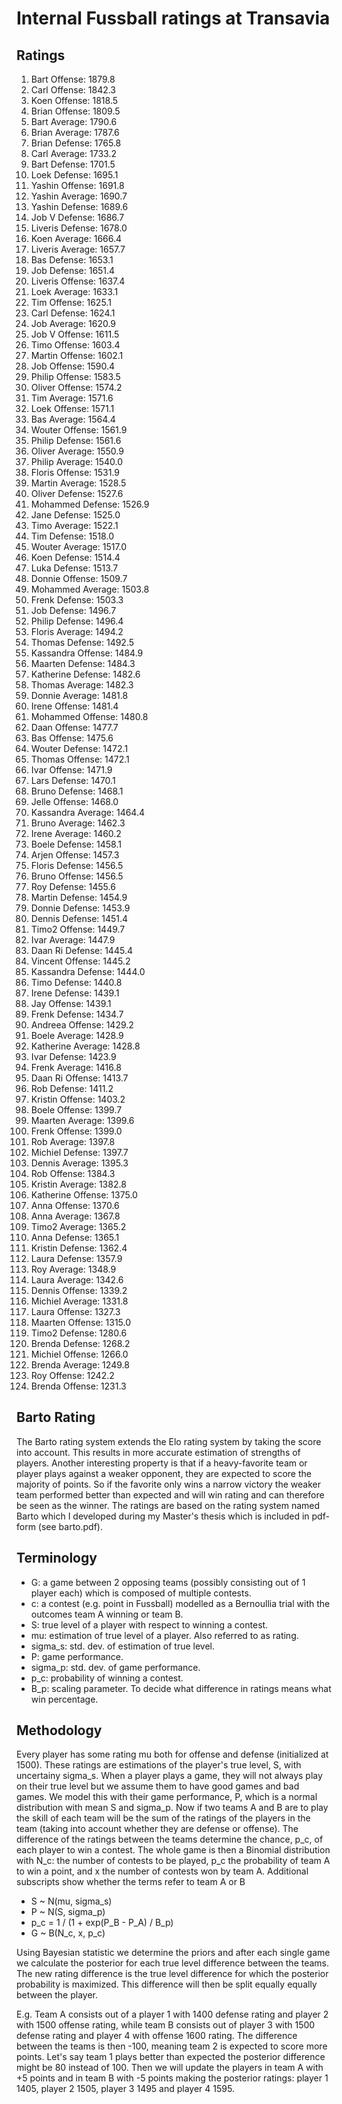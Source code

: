 # Internal Fussball ratings at Transavia
## Ratings
1. Bart Offense: 1879.8 
2. Carl Offense: 1842.3 
3. Koen Offense: 1818.5 
4. Brian Offense: 1809.5 
5. Bart Average: 1790.6 
6. Brian Average: 1787.6 
7. Brian Defense: 1765.8 
8. Carl Average: 1733.2 
9. Bart Defense: 1701.5 
10. Loek Defense: 1695.1 
11. Yashin Offense: 1691.8 
12. Yashin Average: 1690.7 
13. Yashin Defense: 1689.6 
14. Job V Defense: 1686.7 
15. Liveris Defense: 1678.0 
16. Koen Average: 1666.4 
17. Liveris Average: 1657.7 
18. Bas Defense: 1653.1 
19. Job Defense: 1651.4 
20. Liveris Offense: 1637.4 
21. Loek Average: 1633.1 
22. Tim Offense: 1625.1 
23. Carl Defense: 1624.1 
24. Job Average: 1620.9 
25. Job V Offense: 1611.5 
26. Timo Offense: 1603.4 
27. Martin Offense: 1602.1 
28. Job Offense: 1590.4 
29. Philip Offense: 1583.5 
30. Oliver Offense: 1574.2 
31. Tim Average: 1571.6 
32. Loek Offense: 1571.1 
33. Bas Average: 1564.4 
34. Wouter Offense: 1561.9 
35. Philip  Defense: 1561.6 
36. Oliver Average: 1550.9 
37. Philip Average: 1540.0 
38. Floris Offense: 1531.9 
39. Martin Average: 1528.5 
40. Oliver Defense: 1527.6 
41. Mohammed Defense: 1526.9 
42. Jane Defense: 1525.0 
43. Timo Average: 1522.1 
44. Tim Defense: 1518.0 
45. Wouter Average: 1517.0 
46. Koen Defense: 1514.4 
47. Luka Defense: 1513.7 
48. Donnie Offense: 1509.7 
49. Mohammed Average: 1503.8 
50. Frenk  Defense: 1503.3 
51. Job  Defense: 1496.7 
52. Philip Defense: 1496.4 
53. Floris Average: 1494.2 
54. Thomas Defense: 1492.5 
55. Kassandra Offense: 1484.9 
56. Maarten Defense: 1484.3 
57. Katherine Defense: 1482.6 
58. Thomas Average: 1482.3 
59. Donnie Average: 1481.8 
60. Irene Offense: 1481.4 
61. Mohammed Offense: 1480.8 
62. Daan Offense: 1477.7 
63. Bas Offense: 1475.6 
64. Wouter Defense: 1472.1 
65. Thomas Offense: 1472.1 
66. Ivar Offense: 1471.9 
67. Lars Defense: 1470.1 
68. Bruno Defense: 1468.1 
69. Jelle Offense: 1468.0 
70. Kassandra Average: 1464.4 
71. Bruno Average: 1462.3 
72. Irene Average: 1460.2 
73. Boele Defense: 1458.1 
74. Arjen Offense: 1457.3 
75. Floris Defense: 1456.5 
76. Bruno Offense: 1456.5 
77. Roy Defense: 1455.6 
78. Martin Defense: 1454.9 
79. Donnie Defense: 1453.9 
80. Dennis Defense: 1451.4 
81. Timo2 Offense: 1449.7 
82. Ivar Average: 1447.9 
83. Daan Ri Defense: 1445.4 
84. Vincent Offense: 1445.2 
85. Kassandra Defense: 1444.0 
86. Timo Defense: 1440.8 
87. Irene Defense: 1439.1 
88. Jay Offense: 1439.1 
89. Frenk Defense: 1434.7 
90. Andreea Offense: 1429.2 
91. Boele Average: 1428.9 
92. Katherine Average: 1428.8 
93. Ivar Defense: 1423.9 
94. Frenk Average: 1416.8 
95. Daan Ri Offense: 1413.7 
96. Rob Defense: 1411.2 
97. Kristin Offense: 1403.2 
98. Boele Offense: 1399.7 
99. Maarten Average: 1399.6 
100. Frenk Offense: 1399.0 
101. Rob Average: 1397.8 
102. Michiel Defense: 1397.7 
103. Dennis Average: 1395.3 
104. Rob Offense: 1384.3 
105. Kristin Average: 1382.8 
106. Katherine Offense: 1375.0 
107. Anna Offense: 1370.6 
108. Anna Average: 1367.8 
109. Timo2 Average: 1365.2 
110. Anna Defense: 1365.1 
111. Kristin Defense: 1362.4 
112. Laura Defense: 1357.9 
113. Roy Average: 1348.9 
114. Laura Average: 1342.6 
115. Dennis Offense: 1339.2 
116. Michiel Average: 1331.8 
117. Laura Offense: 1327.3 
118. Maarten Offense: 1315.0 
119. Timo2 Defense: 1280.6 
120. Brenda Defense: 1268.2 
121. Michiel Offense: 1266.0 
122. Brenda Average: 1249.8 
123. Roy Offense: 1242.2 
124. Brenda Offense: 1231.3 

## Barto Rating
The Barto rating system extends the Elo rating system by taking the score into account. This results in more accurate estimation of strengths of players. Another interesting property is that if a heavy-favorite team or player plays against a weaker opponent, they are expected to score the majority of points. So if the favorite only wins a narrow victory the weaker team performed better than expected and will win rating and can therefore be seen as the winner. The ratings are based on the rating system named Barto which I developed during my Master's thesis which is included in pdf-form (see barto.pdf).
## Terminology
- G: a game between 2 opposing teams (possibly consisting out of 1 player each) which is composed of multiple contests.
- c: a contest (e.g. point in Fussball) modelled as a Bernoullia trial with the outcomes team A winning or team B.
- S: true level of a player with respect to winning a contest.
- mu: estimation of true level of a player. Also referred to as rating.
- sigma_s: std. dev. of estimation of true level.
- P: game performance.
- sigma_p: std. dev. of game performance.
- p_c: probability of winning a contest.
- B_p: scaling parameter. To decide what difference in ratings means what win percentage.
## Methodology
Every player has some rating mu both for offense and defense (initialized at 1500). These ratings are estimations of the player's true level, S, with uncertainy sigma_s. When a player plays a game, they will not always play on their true level but we assume them to have good games and bad games. We model this with their game performance, P, which is a normal distribution with mean S and sigma_p. Now if two teams A and B are to play the skill of each team will be the sum of the ratings of the players in the team (taking into account whether they are defense or offense). The difference of the ratings between the teams determine the chance, p_c, of each player to win a contest. The whole game is then a Binomial distribution with N_c: the number of contests to be played, p_c the probability of team A to win a point, and x the number of contests won by team A. Additional subscripts show whether the terms refer to team A or B
- S ~ N(mu, sigma_s)
- P ~ N(S, sigma_p)
- p_c = 1 / (1 + exp(P_B - P_A) / B_p)
- G ~ B(N_c, x, p_c)

Using Bayesian statistic we determine the priors and after each single game we calculate the posterior for each true level difference between the teams. The new rating difference is the true level difference for which the posterior probability is maximized. This difference will then be split equally equally between the player. 

E.g. Team A consists out of a player 1 with 1400 defense rating and player 2 with 1500 offense rating, while team B consists out of player 3 with 1500 defense rating and player 4 with offense 1600 rating. The difference between the teams is then -100, meaning team 2 is expected to score more points. Let's say team 1 plays better than expected the posterior difference might be 80 instead of 100. Then we will update the players in team A with +5 points and in team B with -5 points making the posterior ratings: player 1 1405, player 2 1505, player 3 1495 and player 4 1595.